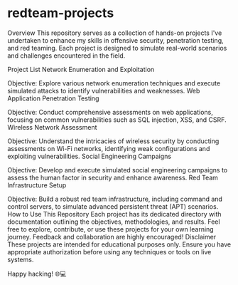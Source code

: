 # redteam-projects
Overview
This repository serves as a collection of hands-on projects I've undertaken to enhance my skills in offensive security, penetration testing, and red teaming. Each project is designed to simulate real-world scenarios and challenges encountered in the field.

Project List
Network Enumeration and Exploitation

Objective: Explore various network enumeration techniques and execute simulated attacks to identify vulnerabilities and weaknesses.
Web Application Penetration Testing

Objective: Conduct comprehensive assessments on web applications, focusing on common vulnerabilities such as SQL injection, XSS, and CSRF.
Wireless Network Assessment

Objective: Understand the intricacies of wireless security by conducting assessments on Wi-Fi networks, identifying weak configurations and exploiting vulnerabilities.
Social Engineering Campaigns

Objective: Develop and execute simulated social engineering campaigns to assess the human factor in security and enhance awareness.
Red Team Infrastructure Setup

Objective: Build a robust red team infrastructure, including command and control servers, to simulate advanced persistent threat (APT) scenarios.
How to Use This Repository
Each project has its dedicated directory with documentation outlining the objectives, methodologies, and results.
Feel free to explore, contribute, or use these projects for your own learning journey.
Feedback and collaboration are highly encouraged!
Disclaimer
These projects are intended for educational purposes only. Ensure you have appropriate authorization before using any techniques or tools on live systems.

Happy hacking! 🌐💻

